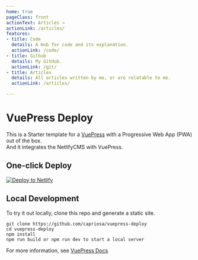 ```yaml
---
home: true
pageClass: front
actionText: Articles →
actionLink: /articles/
features:
- title: Code
  details: A Hub for code and its explanation.
  actionLink: /code/
- title: Github
  details: My GitHub.
  actionLink: /git/
- title: Articles
  details: All articles written by me, or are relatable to me.
  actionLink: /articles/

---
```




# VuePress Deploy

This is a Starter template for a [VuePress](https://vuepress.vuejs.org) with a Progressive Web App (PWA) out of the box.  
And it integrates the NetlifyCMS with VuePress.

## One-click Deploy

[![Deploy to Netlify](https://www.netlify.com/img/deploy/button.svg)](https://app.netlify.com/start/deploy?repository=https://github.com/capriosa/vuepress-deploy)

## Local Development

To try it out locally, clone this repo and generate a static site.

```bash{3}
git clone https://github.com/capriosa/vuepress-deploy
cd vuepress-deploy
npm install
npm run build or npm run dev to start a local server
```

For more information, see [VuePress Docs](https://vuepress.vuejs.org)
